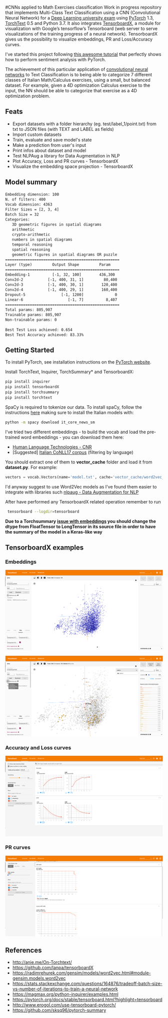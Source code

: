#CNNs applied to Math Exercises classification
Work in progress repository that implements Multi-Class Text Classification using a CNN (Convolutional Neural Network)  for a [Deep Learning university exam](http://www.unife.it/ing/lm.infoauto/deep-learning/scheda-insegnamento-1/en) using [PyTorch](https://github.com/pytorch/pytorch) 1.3, [TorchText](https://github.com/pytorch/text) 0.5 and Python 3.7.
It also integrates [TensorboardX](https://github.com/lanpa/tensorboardX), a module for visualization with Google’s tensorflow’s Tensorboard (web server to serve visualizations of the training progress of a neural network). 
TensorboardX gives us the possibility to visualize embeddings, PR and Loss/Accuracy curves. 

I've started this project following [this awesome tutorial](https://github.com/bentrevett/pytorch-sentiment-analysis) that perfectly shows how to perform sentiment analysis with PyTorch.

The achievement of this particular application of [convolutional neural networks](https://arxiv.org/abs/1408.5882) to Text Classification is to being able to categorize 7 different classes of Italian Math/Calculus exercises, using a small, but balanced dataset.
For example, given a 4D optimization Calculus exercise to the input, the NN should be able to categorize that exercise as a 4D optimization problem.

## Feats

- Export datasets with a folder hierarchy (eg. test/label_1/point.txt) from txt to JSON files (with TEXT and LABEL as fields)
- Import custom datasets
- Train, evaluate and save model's state
- Make a prediction from user's input
- Print infos about dataset and model
- Test NLPAug a library for Data Augmentation in NLP
- Plot Accuracy, Loss and PR curves - TensorboardX 
- Visualize the embedding space projection - TensorboardX 


## Model summary

```batch
Embedding dimension: 100 
N. of filters: 400 
Vocab dimension: 4363 
Filter Sizes = [2, 3, 4]
Batch Size = 32
Categories:
   3D geometric figures in spatial diagrams
   arithmetic
   crypto-arithmetic
   numbers in spatial diagrams
   temporal reasoning
   spatial reasoning
   geometric figures in spatial diagrams OR puzzle
===================================================
Layer (type)         Output Shape         Param 
===================================================
Embedding-1          [-1, 32, 100]        436,300
Conv2d-2           [-1, 400, 31, 1]         80,400
Conv2d-3           [-1, 400, 30, 1]        120,400
Conv2d-4           [-1, 400, 29, 1]        160,400
Dropout-5                [-1, 1200]              0
Linear-6                    [-1, 7]          8,407
===================================================
Total params: 805,907
Trainable params: 805,907
Non-trainable params: 0

Best Test Loss achieved: 0.654
Best Test Accuracy achieved: 83.33%

```

## Getting Started

To install PyTorch, see installation instructions on the [PyTorch website](pytorch.org).

Install TorchText, Inquirer, TorchSummary* and TensorboardX:

``` bash
pip install inquirer
pip install tensorboardX
pip install torchsummary
pip install torchtext
```

 SpaCy is required to tokenize our data. To install spaCy, follow the instructions [here](https://spacy.io/usage/) making sure to install the Italian models with:

``` bash
python -m spacy download it_core_news_sm
```

I've tried two different embeddings - to build the vocab and load the pre-trained word embeddings - you can download them here:
- [Human Language Technologies - CNR](http://hlt.isti.cnr.it/wordembeddings/)
- [Suggested] [Italian CoNLL17 corpus](http://vectors.nlpl.eu/repository/) (filtering by language) 

You should extract one of them to **vector_cache** folder and load it from **dataset.py**.
For example:
```python
vectors = vocab.Vectors(name='model.txt', cache='vector_cache/word2vec_CoNLL17')
```

I'd anyway suggest to use Word2Vec models as I've found them easier to integrate with libraries such [nlpaug - Data Augmentation for NLP](https://github.com/makcedward/nlpaug) 

After have performed any TensorboardX related operation remember to run 
``` bash
 tensorboard --logdir=tensorboard    
```


 **Due to a Torchsummary [issue with embeddings](https://github.com/sksq96/pytorch-summary/issues/42) you should change the dtype from FloatTensor to LongTensor in its source file in order to have the summary of the model in a Keras-like way**


## TensorboardX examples

### Embeddings
![Embedding Space](images/tensorboard_examples/embedding_1.png)

![Embedding Space](images/tensorboard_examples/embedding_2.png)

### Accuracy and Loss curves
![Acc/Loss Curves](images/tensorboard_examples/acc_loss_curves.png)

### PR curves
![PR Curves](images/tensorboard_examples/pr_curves.png)

## References

- http://anie.me/On-Torchtext/
- https://github.com/lanpa/tensorboardX
- https://radimrehurek.com/gensim/models/word2vec.html#module-gensim.models.word2vec
- https://stats.stackexchange.com/questions/164876/tradeoff-batch-size-vs-number-of-iterations-to-train-a-neural-network
- https://magmax.org/python-inquirer/examples.html
- https://pytorch.org/docs/stable/tensorboard.html?highlight=tensorboard
- http://www.erogol.com/use-tensorboard-pytorch/
- https://github.com/sksq96/pytorch-summary

